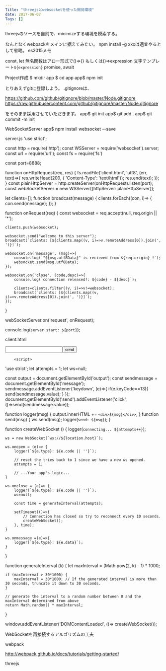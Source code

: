 ```yaml
---
Title: "threejsとwebsocketを使った開発環境"
date: 2017-06-07
Tags: []
---
```


threejsのソースを自前で、minimizeする環境を模索する。

なんとなくwebpackをメインに据えてみたい。
npm install -g xxxは適宜やるとして省略。
es2015メモ

const, let
無名関数はアロー形式で()=>{} もしくは()=>expression
文字テンプレート`${expression}`
promise, await

Project作成
$ mkdir app
$ cd app
app$ npm init

とりあえずgitに登録しよう。
.gitignoreは、

https://github.com/github/gitignore/blob/master/Node.gitignore
https://raw.githubusercontent.com/github/gitignore/master/Node.gitignore

をそのまま採用させていただきます。
app$ git init
app$ git add .
app$ git commit -m init 

WebSocketServer
app$ npm install websocket --save

server.js
'use strict';

const http = require('http');
const WSServer = require('websocket').server;
const url = require('url');
const fs = require('fs')

const port=8888;

function onHttpRequest(req, res)
{
    fs.readFile('client.html', 'utf8', (err, text)=>{
        res.writeHead(200, { 'Content-Type': 'text/html'});
        res.end(text);
    });
}
const plainHttpServer = http.createServer(onHttpRequest).listen(port);
const webSocketServer = new WSServer({httpServer: plainHttpServer});

let clients=[];
function broadcast(message) {
    clients.forEach((con, i)=> {
        con.send(message);
    });
}

function onRequest(req)
{
    const websocket = req.accept(null, req.origin || '*');

    clients.push(websocket);

    websocket.send("welcome to this server");
    broadcast(`clients: [${clients.map((v, i)=>v.remoteAddress[0]).join(', ')}]`);

    websocket.on('message', (msg)=>{
        console.log(`"${msg.utf8Data}" is recieved from ${req.origin} !`);
        websocket.send(msg.utf8Data);
    });

    websocket.on('close', (code,desc)=>{
        console.log(`connection released!: ${code} - ${desc}`);

        clients=clients.filter((v, i)=>v!=websocket);
        broadcast(`clients: [${clients.map((v, i)=>v.remoteAddress[0]).join(', ')}]`);
    });
}

webSocketServer.on('request', onRequest);

console.log(`server start: ${port}`);

client.html
<html>
    <head>
    </head>
    <body>
        <input id="message" type="text"><button id="send">send</button>
        <div id="output"></div>

        <script>
'use strict';
let attempts = 1;
let ws=null;

const output = document.getElementById('output');
const sendmessage = document.getElementById('message');
sendmessage.addEventListener('keydown', (e)=>{
    if(e.keyCode==13){
        send(sendmessage.value);
    }
});
document.getElementById('send').addEventListener('click', ()=>send(sendmessage.value));

function logger(msg)
{
    output.innerHTML += `<div>${msg}</div>`;
}
function send(msg)
{
    ws.send(msg);
    logger(`send: ${msg}`);
}

function createWebSocket () {
    logger(`connecting... ${attempts++}`);

    ws = new WebSocket(`ws://${location.host}`);

    ws.onopen = (e)=> {
        logger(`${e.type}: ${e.code || ''}`);

        // reset the tries back to 1 since we have a new ws opened.
        attempts = 1; 

        // ...Your app's logic...
    }

    ws.onclose = (e)=> {
        logger(`${e.type}: ${e.code || ''}`);
        ws=null;

        const time = generateInterval(attempts);

        setTimeout(()=>{
            // Connection has closed so try to reconnect every 10 seconds.
            createWebSocket(); 
        }, time);
    }

    ws.onmessage =(e)=>{
        logger(`${e.type}: ${e.data}`);
    }
}

function generateInterval (k) {
    let maxInterval = (Math.pow(2, k) - 1) * 1000;

    if (maxInterval > 30*1000) {
        maxInterval = 30*1000; // If the generated interval is more than 30 seconds, truncate it down to 30 seconds.
    }

    // generate the interval to a random number between 0 and the maxInterval determined from above
    return Math.random() * maxInterval; 
}

window.addEventListener('DOMContentLoaded', ()=> createWebSocket());
        </script>
    </body>
</html>


WebSocketを再接続するアルゴリズムの工夫

webpack

http://webpack.github.io/docs/tutorials/getting-started/

threejs
